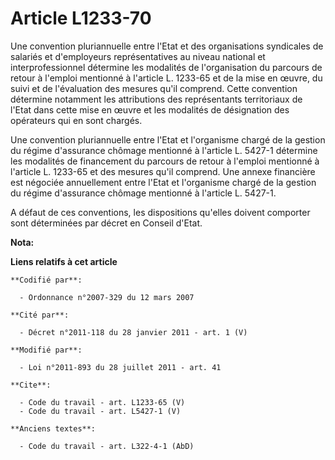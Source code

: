 # Article L1233-70

Une convention pluriannuelle entre l'Etat et des organisations syndicales de salariés et d'employeurs représentatives au
niveau national et interprofessionnel détermine les modalités de l'organisation du parcours de retour à l'emploi mentionné à
l'article L. 1233-65 et de la mise en œuvre, du suivi et de l'évaluation des mesures qu'il comprend. Cette convention
détermine notamment les attributions des représentants territoriaux de l'Etat dans cette mise en œuvre et les modalités de
désignation des opérateurs qui en sont chargés. 

Une convention pluriannuelle entre l'Etat et l'organisme chargé de la gestion du régime d'assurance chômage mentionné à
l'article L. 5427-1 détermine les modalités de financement du parcours de retour à l'emploi mentionné à l'article L. 1233-65
et des mesures qu'il comprend. Une annexe financière est négociée annuellement entre l'Etat et l'organisme chargé de la
gestion du régime d'assurance chômage mentionné à l'article L. 5427-1. 

A défaut de ces conventions, les dispositions qu'elles doivent comporter sont déterminées par décret en Conseil d'Etat.

**Nota:**



**Liens relatifs à cet article**

	**Codifié par**:

	  - Ordonnance n°2007-329 du 12 mars 2007

	**Cité par**:

	  - Décret n°2011-118 du 28 janvier 2011 - art. 1 (V)

	**Modifié par**:

	  - Loi n°2011-893 du 28 juillet 2011 - art. 41

	**Cite**:

	  - Code du travail - art. L1233-65 (V)
	  - Code du travail - art. L5427-1 (V)

	**Anciens textes**:

	  - Code du travail - art. L322-4-1 (AbD)
